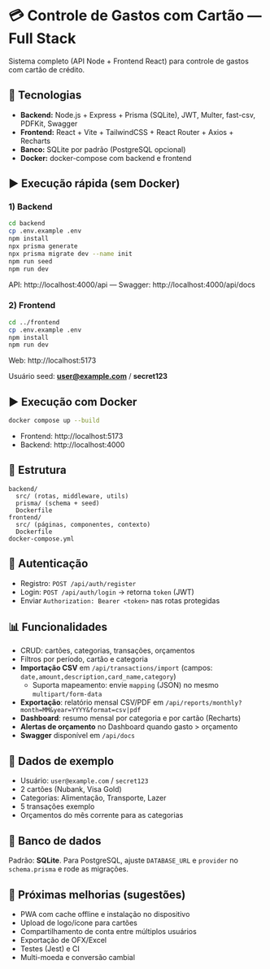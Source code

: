 # 💳 Controle de Gastos com Cartão — Full Stack

Sistema completo (API Node + Frontend React) para controle de gastos com cartão de crédito.

## 🔧 Tecnologias
- **Backend:** Node.js + Express + Prisma (SQLite), JWT, Multer, fast-csv, PDFKit, Swagger
- **Frontend:** React + Vite + TailwindCSS + React Router + Axios + Recharts
- **Banco:** SQLite por padrão (PostgreSQL opcional)
- **Docker:** docker-compose com backend e frontend

## ▶️ Execução rápida (sem Docker)

### 1) Backend
```bash
cd backend
cp .env.example .env
npm install
npx prisma generate
npx prisma migrate dev --name init
npm run seed
npm run dev
```
API: http://localhost:4000/api — Swagger: http://localhost:4000/api/docs

### 2) Frontend
```bash
cd ../frontend
cp .env.example .env
npm install
npm run dev
```
Web: http://localhost:5173

Usuário seed: **user@example.com** / **secret123**

## ▶️ Execução com Docker
```bash
docker compose up --build
```
- Frontend: http://localhost:5173
- Backend: http://localhost:4000

## 📁 Estrutura
```
backend/
  src/ (rotas, middleware, utils)
  prisma/ (schema + seed)
  Dockerfile
frontend/
  src/ (páginas, componentes, contexto)
  Dockerfile
docker-compose.yml
```

## 🔐 Autenticação
- Registro: `POST /api/auth/register`
- Login: `POST /api/auth/login` → retorna `token` (JWT)
- Enviar `Authorization: Bearer <token>` nas rotas protegidas

## 📊 Funcionalidades
- CRUD: cartões, categorias, transações, orçamentos
- Filtros por período, cartão e categoria
- **Importação CSV** em `/api/transactions/import` (campos: `date,amount,description,card_name,category`)
  - Suporta mapeamento: envie `mapping` (JSON) no mesmo `multipart/form-data`
- **Exportação**: relatório mensal CSV/PDF em `/api/reports/monthly?month=MM&year=YYYY&format=csv|pdf`
- **Dashboard**: resumo mensal por categoria e por cartão (Recharts)
- **Alertas de orçamento** no Dashboard quando gasto > orçamento
- **Swagger** disponível em `/api/docs`

## 🧪 Dados de exemplo
- Usuário: `user@example.com` / `secret123`
- 2 cartões (Nubank, Visa Gold)
- Categorias: Alimentação, Transporte, Lazer
- 5 transações exemplo
- Orçamentos do mês corrente para as categorias

## 🧱 Banco de dados
Padrão: **SQLite**. Para PostgreSQL, ajuste `DATABASE_URL` e `provider` no `schema.prisma` e rode as migrações.

## 🚀 Próximas melhorias (sugestões)
- PWA com cache offline e instalação no dispositivo
- Upload de logo/ícone para cartões
- Compartilhamento de conta entre múltiplos usuários
- Exportação de OFX/Excel
- Testes (Jest) e CI
- Multi-moeda e conversão cambial
```


